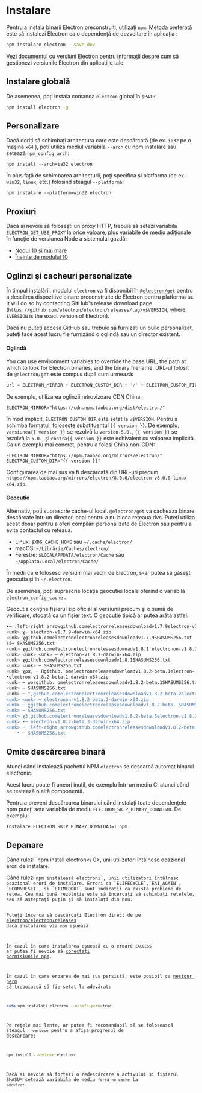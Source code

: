 # Instalare

Pentru a instala binarii Electron preconstruiți, utilizați [`npm`](https://docs.npmjs.com). Metoda preferată este să instalezi Electron ca o dependență de dezvoltare în aplicația :

```sh
npm instalare electron --save-dev
```

Vezi [documentul cu versiuni Electron](./electron-versioning.md) pentru informații despre cum să gestionezi versiunile Electron din aplicațiile tale.

## Instalare globală

De asemenea, poți instala comanda `electron` global în `$PATH`:

```sh
npm install electron -g
```

## Personalizare

Dacă doriți să schimbați arhitectura care este descărcată (de ex. `ia32` pe o mașină `x64` ), poți utiliza mediul variabila `--arch` cu npm instalare sau setează `npm_config_arch`:

```shell
npm install --arch=ia32 electron
```

În plus față de schimbarea arhitecturii, poți specifica și platforma (de ex. `win32`, `linux`, etc.) folosind steagul `--platformă`:

```shell
npm instalare --platform=win32 electron
```

## Proxiuri

Dacă ai nevoie să folosești un proxy HTTP, trebuie să setezi variabila `ELECTRON_GET_USE_PROXY` la orice valoare, plus variabile de mediu adiționale în funcție de versiunea Node a sistemului gazdă:

* [Nodul 10 și mai mare](https://github.com/gajus/global-agent/blob/v2.1.5/README.md#environment-variables)
* [Înainte de modulul 10](https://github.com/np-maintain/global-tunnel/blob/v2.7.1/README.md#auto-config)

## Oglinzi și cacheuri personalizate
În timpul instalării, modulul `electron` va fi disponibil în [`@electron/get`](https://github.com/electron/get) pentru a descărca dispozitive binare preconstruite de Electron pentru platforma ta. It will do so by contacting GitHub's release download page (`https://github.com/electron/electron/releases/tag/v$VERSION`, where `$VERSION` is the exact version of Electron).

Dacă nu puteți accesa GitHub sau trebuie să furnizați un build personalizat, puteţi face acest lucru fie furnizând o oglindă sau un director existent.

#### Oglindă
You can use environment variables to override the base URL, the path at which to look for Electron binaries, and the binary filename. URL-ul folosit de `@electron/get` este compus după cum urmează:

```javascript
url = ELECTRON_MIRROR + ELECTRON_CUSTOM_DIR + '/' + ELECTRON_CUSTOM_FILENAME
```

De exemplu, utilizarea oglinzii retrovizoare CDN China:

```shell
ELECTRON_MIRROR="https://cdn.npm.taobao.org/dist/electron/"
```

În mod implicit, `ELECTRON_CUSTOM_DIR` este setat la `v$VERSION`. Pentru a schimba formatul, folosește substituentul `{{ version }}`. De exemplu, `versiunea{{ version }}` se rezolvă la `version-5.0.`, `{{ version }}` se rezolvă la `5.0.`, și `contra{{ version }}` este echivalent cu valoarea implicită. Ca un exemplu mai concret, pentru a folosi China non-CDN:

```shell
ELECTRON_MIRROR="https://npm.taobao.org/mirrors/electron/"
ELECTRON_CUSTOM_DIR="{{ version }}"
```

Configurarea de mai sus va fi descărcată din URL-uri precum `https://npm.taobao.org/mirrors/electron/8.0.0/electron-v8.0.0-linux-x64.zip`.

#### Geocutie
Alternativ, poți suprascrie cache-ul local. `@electron/get` va cacheaza binare descărcate într-un director local pentru a nu bloca rețeaua dvs. Puteţi utiliza acest dosar pentru a oferi compilări personalizate de Electron sau pentru a evita contactul cu reţeaua.

* Linux: `$XDG_CACHE_HOME` sau `~/.cache/electron/`
* macOS: `~/Librărie/Caches/electron/`
* Ferestre: `$LOCALAPPDATA/electron/Cache` sau `~/AppData/Local/electron/Cache/`

În medii care folosesc versiuni mai vechi de Electron, s-ar putea să găsești geocutia și în `~/.electron`.

De asemenea, poți suprascrie locația geocutiei locale oferind o variabilă `electron_config_cache` .

Geocutia conţine fişierul zip oficial al versiunii precum şi o sumă de verificare, stocată ca un fişier text. O geocutie tipică ar putea arăta astfel:

```sh
•─ :left-right_arrowgithub.comelectronreleasesdownloadv1.7.9electron-v1.7.9-darwin-x64.zip
<unk> χ─ electron-v1.7.9-darwin-x64.zip
<unk> χgithub.comelectronelectronreleasesdownloadv1.7.9SHASUMS256.txt
έέ─ SHASUMS256.txt
<unk> χgithub.comelectronelectronreleasesdownadv1.8.1 electronon-v1.8.1-darwin-x64. ip
<unk> <unk> <unk> ─ electron-v1.8.1-darwin-x64.zip
<unk> χgithub.comelectronreleasesdownloadv1.8.1SHASUMS256.txt
<unk> <unk> ─ SHASUMS256.txt
<unk> χρα, ─ Πgithub. omelectronreleasesdownloadv1.8.2-beta.1electron- v1.8.2-beta.1-darwin-x64.zip
•electron-v1.8.2-beta.1-darwin-x64.zip
<unk> ─ worgithub. omelectronreleasesdownloadv1.8.2-beta.1SHASUMS256.txt
<unk> ─ SHASUMS256.txt
<unk> ─ ",github.comelectronelectronreleasesdownloadv1.8.2-beta.2electron-v1.8.2-beta.2-beta.2-darwin-x64.zip
<unk> <unk> ─ electronon-v1.8.2-beta.2-darwin-x64.zip
<unk> ─ χgithub.comelectronelectronreleasesdownloadv1.8.2-beta. SHASUMS256.txt
<unk> ─ SHASUMS256.txt
<unk> χ3,github.comelectronreleasesdownloadv1.8.2-beta.3electron-v1.8.2-beta.3-darwin-x64. ip
<unk> •─ electron-v1.8.2-beta.3-darwin-x64.zip
<unk> ─ :left-right_arrowgithub.comelectronreleasesdownloadv1.8.2-beta.3SHASUMS256.txt
    • ─ SHASUMS256.txt
```

## Omite descărcarea binară
Atunci când instalează pachetul NPM `electron` se descarcă automat binarul electronic.

Acest lucru poate fi uneori inutil, de exemplu într-un mediu CI atunci când se testează o altă componentă.

Pentru a preveni descărcarea binarului când instalați toate dependențele npm puteți seta variabila de mediu `ELECTRON_SKIP_BINARY_DOWNLOAD`. De exemplu:
```sh
Instalare ELECTRON_SKIP_BINARY_DOWNLOAD=1 npm
```

## Depanare

Când rulezi `npm install electron</ 0>, unii utilizatori întâlnesc ocazional erori de instalare.</p>

<p spaces-before="0">Când rulezi <code>npm instalează electroni`, unii utilizatori întâlnesc ocazional erori de instalare. Errori ca `ELIFECYCLE`,`EAI_AGAIN`, `ECONNRESET`, si `ETIMEDOUT` sunt indicatii ca exista probleme de retea. Cea mai bună rezoluție este să încercați să schimbați rețelele, sau să așteptați puțin și să instalați din nou.

Puteți încerca să descărcați Electron direct de pe [electron/electron/releases](https://github.com/electron/electron/releases) dacă instalarea via `npm` eșuează.

În cazul în care instalarea eșuează cu o eroare `EACCESS` ar putea fi nevoie să [corectați permisiunile npm](https://docs.npmjs.com/getting-started/fixing-npm-permissions).

În cazul în care eroarea de mai sus persistă, este posibil ca [nesigur perm](https://docs.npmjs.com/misc/config#unsafe-perm) să trebuiască să fie setat la adevărat:

```sh
sudo npm instalați electron --nesafe-perm=true
```

Pe rețele mai lente, ar putea fi recomandabil să se folosească steagul `--verbose` pentru a afișa progresul de descărcare:

```sh
npm install --verbose electron
```

Dacă ai nevoie să forțezi o redescărcare a activului și fișierul SHASUM setează variabila de mediu `forță_no_cache` la `adevărat`.
